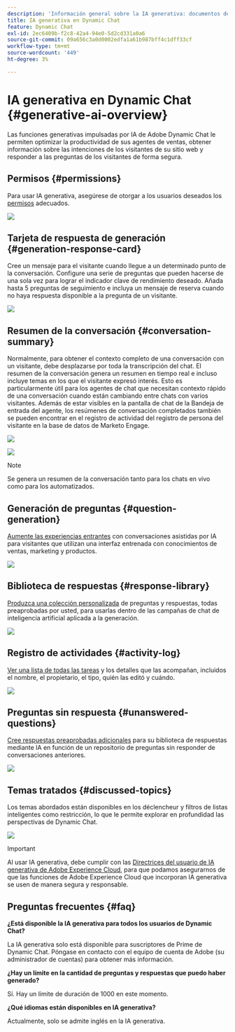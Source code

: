 ```yaml
---
description: 'Información general sobre la IA generativa: documentos de Marketo, documentación del producto'
title: IA generativa en Dynamic Chat
feature: Dynamic Chat
exl-id: 2ec6409b-f2c8-42a4-94e0-5d2cd331a0a6
source-git-commit: 09a656c3a0d0002edfa1a61b987bff4c1dff33cf
workflow-type: tm+mt
source-wordcount: '449'
ht-degree: 3%

---
```


# IA generativa en Dynamic Chat {#generative-ai-overview}

Las funciones generativas impulsadas por IA de Adobe Dynamic Chat le permiten optimizar la productividad de sus agentes de ventas, obtener información sobre las intenciones de los visitantes de su sitio web y responder a las preguntas de los visitantes de forma segura.

## Permisos {#permissions}

Para usar IA generativa, asegúrese de otorgar a los usuarios deseados los [permisos](/help/marketo/product-docs/demand-generation/dynamic-chat/setup-and-configuration/permissions.md) adecuados.

![](assets/generative-ai-overview-1.png)

## Tarjeta de respuesta de generación {#generation-response-card}

Cree un mensaje para el visitante cuando llegue a un determinado punto de la conversación. Configure una serie de preguntas que pueden hacerse de una sola vez para lograr el indicador clave de rendimiento deseado. Añada hasta 5 preguntas de seguimiento e incluya un mensaje de reserva cuando no haya respuesta disponible a la pregunta de un visitante.

![](assets/generative-ai-overview-2.png)

## Resumen de la conversación {#conversation-summary}

Normalmente, para obtener el contexto completo de una conversación con un visitante, debe desplazarse por toda la transcripción del chat. El resumen de la conversación genera un resumen en tiempo real e incluso incluye temas en los que el visitante expresó interés. Esto es particularmente útil para los agentes de chat que necesitan contexto rápido de una conversación cuando están cambiando entre chats con varios visitantes. Además de estar visibles en la pantalla de chat de la Bandeja de entrada del agente, los resúmenes de conversación completados también se pueden encontrar en el registro de actividad del registro de persona del visitante en la base de datos de Marketo Engage.

![](assets/generative-ai-overview-3.png)

![](assets/generative-ai-overview-4.png)

>[!NOTE]
>
>Se genera un resumen de la conversación tanto para los chats en vivo como para los automatizados.

## Generación de preguntas {#question-generation}

[Aumente las experiencias entrantes](/help/marketo/product-docs/demand-generation/dynamic-chat/generative-ai/question-generation.md) con conversaciones asistidas por IA para visitantes que utilizan una interfaz entrenada con conocimientos de ventas, marketing y productos.

![](assets/generative-ai-overview-5.png)

## Biblioteca de respuestas {#response-library}

[Produzca una colección personalizada](/help/marketo/product-docs/demand-generation/dynamic-chat/generative-ai/response-library.md) de preguntas y respuestas, todas preaprobadas por usted, para usarlas dentro de las campañas de chat de inteligencia artificial aplicada a la generación.

![](assets/generative-ai-overview-6.png)

## Registro de actividades {#activity-log}

[Ver una lista de todas las tareas](/help/marketo/product-docs/demand-generation/dynamic-chat/generative-ai/activity-log.md) y los detalles que las acompañan, incluidos el nombre, el propietario, el tipo, quién las editó y cuándo.

![](assets/generative-ai-overview-7.png)

## Preguntas sin respuesta {#unanswered-questions}

[Cree respuestas preaprobadas adicionales](/help/marketo/product-docs/demand-generation/dynamic-chat/generative-ai/unanswered-questions.md) para su biblioteca de respuestas mediante IA en función de un repositorio de preguntas sin responder de conversaciones anteriores.

![](assets/generative-ai-overview-8.png)

## Temas tratados {#discussed-topics}

Los temas abordados están disponibles en los déclencheur y filtros de listas inteligentes como restricción, lo que le permite explorar en profundidad las perspectivas de Dynamic Chat.

![](assets/generative-ai-overview-9.png)

>[!IMPORTANT]
>
>Al usar IA generativa, debe cumplir con las [Directrices del usuario de IA generativa de Adobe Experience Cloud](https://www.adobe.com/legal/licenses-terms/adobe-dx-gen-ai-user-guidelines.html), para que podamos asegurarnos de que las funciones de Adobe Experience Cloud que incorporan IA generativa se usen de manera segura y responsable.

## Preguntas frecuentes {#faq}

**¿Está disponible la IA generativa para todos los usuarios de Dynamic Chat?**

La IA generativa solo está disponible para suscriptores de Prime de Dynamic Chat. Póngase en contacto con el equipo de cuenta de Adobe (su administrador de cuentas) para obtener más información.

**¿Hay un límite en la cantidad de preguntas y respuestas que puedo haber generado?**

Sí. Hay un límite de duración de 1000 en este momento.

**¿Qué idiomas están disponibles en IA generativa?**

Actualmente, solo se admite inglés en la IA generativa.
